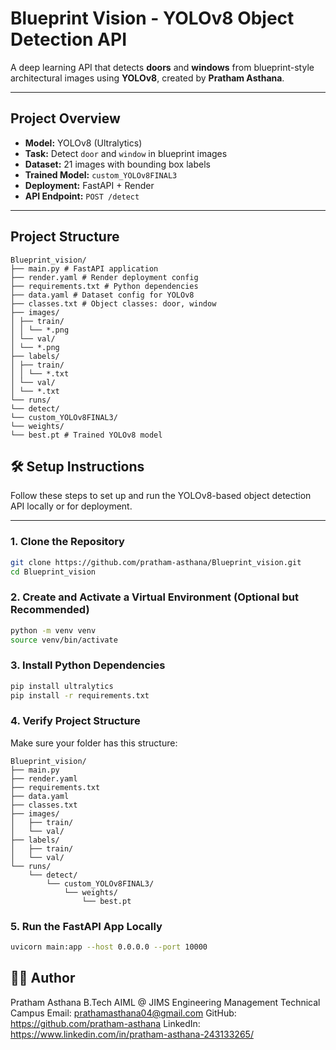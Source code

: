 # Blueprint Vision - YOLOv8 Object Detection API

A deep learning API that detects **doors** and **windows** from blueprint-style architectural images using **YOLOv8**, created by **Pratham Asthana**.

---

## Project Overview

- **Model:** YOLOv8 (Ultralytics)
- **Task:** Detect `door` and `window` in blueprint images
- **Dataset:** 21 images with bounding box labels
- **Trained Model:** `custom_YOLOv8FINAL3`
- **Deployment:** FastAPI + Render
- **API Endpoint:** `POST /detect`

---

## Project Structure
```
Blueprint_vision/
├── main.py # FastAPI application
├── render.yaml # Render deployment config
├── requirements.txt # Python dependencies
├── data.yaml # Dataset config for YOLOv8
├── classes.txt # Object classes: door, window
├── images/
│ ├── train/
│ │ └── *.png 
│ └── val/
│ └── *.png 
├── labels/
│ ├── train/
│ │ └── *.txt
│ └── val/
│ └── *.txt
└── runs/
└── detect/
└── custom_YOLOv8FINAL3/
└── weights/
└── best.pt # Trained YOLOv8 model
```
## 🛠️ Setup Instructions

Follow these steps to set up and run the YOLOv8-based object detection API locally or for deployment.

---

### 1. Clone the Repository

```bash
git clone https://github.com/pratham-asthana/Blueprint_vision.git
cd Blueprint_vision
```
### 2. Create and Activate a Virtual Environment (Optional but Recommended)

```bash
python -m venv venv
source venv/bin/activate 
```

### 3. Install Python Dependencies

```bash
pip install ultralytics
pip install -r requirements.txt
```

### 4. Verify Project Structure

Make sure your folder has this structure:
```
Blueprint_vision/
├── main.py
├── render.yaml
├── requirements.txt
├── data.yaml
├── classes.txt
├── images/
│   ├── train/       
│   └── val/         
├── labels/
│   ├── train/       
│   └── val/         
└── runs/
    └── detect/
        └── custom_YOLOv8FINAL3/
            └── weights/
                └── best.pt
```
###  5. Run the FastAPI App Locally

```bash
uvicorn main:app --host 0.0.0.0 --port 10000
```

## 👨‍💻 Author
Pratham Asthana
B.Tech AIML @ JIMS Engineering Management Technical Campus
Email: prathamasthana04@gmail.com
GitHub: https://github.com/pratham-asthana
LinkedIn: https://www.linkedin.com/in/pratham-asthana-243133265/


